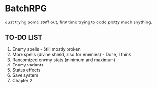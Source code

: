 # BatchRPG
Just trying some stuff out, first time trying to code pretty much anything.


TO-DO LIST
-----------
1. Enemy spells - Still mostly broken
2. More spells (divine shield, also for enemies) - Done, I think
3. Randomized enemy stats (minimum and maximum)
4. Enemy variants
5. Status effects
6. Save system
7. Chapter 2
